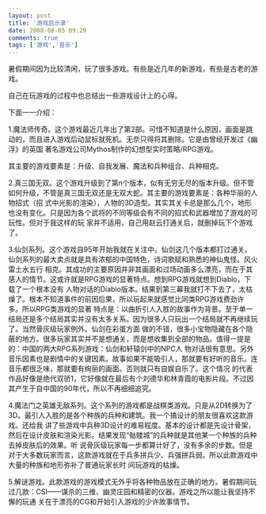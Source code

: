 ```yaml
---
layout: post
title: '游戏启示录'
date: 2008-08-05 09:29
comments: true
tags: ['游戏','音乐']
---
```


暑假期间因为比较清闲，玩了很多游戏。有些是近几年的新游戏，有些是古老的游戏。

自己在玩游戏的过程中也总结出一些游戏设计上的心得。

下面一一介绍：

1.魔法师传奇。这个游戏最近几年出了第2部。可惜不知道是什么原因，画面是跳动的，而且进入游戏后动鼠标就死机。无奈只得将其删除。它是由曾经开发过《幽浮》的英国
著名游戏公司Mythos制作的幻想型实时策略/RPG游戏。

其主要的游戏要素是：升级、自我发展、魔法和兵种组合、兵种相克。

2.真三国无双。这个游戏升级到了第n个版本，似有无穷无尽的版本升级。但不管如何升级，不管是真三国无双还是无双大蛇。其主要的游戏要素是：各种华丽的人物招式（招
式中光影的渲染），人物的3D造型。其实其关卡总是那么几个，地形也没有变化。只是因为各个武将的不同等级会有不同的招式和武器增加了游戏的可玩性。但对于我这样的玩
家并不适用，自己用赵云打通关后，就删掉玩下个游戏了。

3.仙剑系列。这个游戏自95年开始我就在关注中。仙剑这几个版本都打过通关。仙剑系列的最大卖点就是具有浓郁的中国特色，诗词歌赋和熟悉的神仙鬼怪。风火雷土水五行
相克。其成功的主要原因并非其画面和过场动画多么漂亮，而在于其感人的情节。这或许就是RPG游戏的显著特点。想到RPG游戏就想到Diablo，下载了一个根本没有
人物对话的Diablo版本。结果到第三幕我就打不下去了，太枯燥了。根本不知道事件的前因后果，所以玩起来就感觉比同类RPG游戏费劲许多。所以RPG类游戏的显著
特点是：以曲折引人入胜的故事作为背景。至于单一结局还是多个结局其实并没有太多关系。因为很多人只玩出一个结局就不再继续玩了。当然骨灰级玩家例外。仙剑在彩蛋方面
做的不错，很多小宝物隐藏在各个隐蔽的地方。很多玩家其实并不是想通关，而是想收集到全部的物品。值得一提是的：中国的两大RPG系列游戏：仙剑和轩辕剑中的NPC人
物对话很有意思。另外音乐因素也是剧情中的关键因素。故事如果不能吸引人，那就要有好听的音乐。连音乐都很乏味，那就要有绚丽的画面。否则就只有自娱自乐了。这个情况
的代表作品好像是绝代双骄1，它好像就在最后有个刘德华和林青霞的电影片段。不过因其产生于自中国的90年代，所以不再细细追究。

4.魔法门之英雄无敌系列。这个系列的游戏都是战棋类游戏。只是从2D转换为了3D。最引人入胜的是各个种族的兵种和建筑。我一个搞设计的朋友很喜欢这款游戏。还给我
讲了些游戏中兵种3D设计的难易程度。基本的设计都是先设计骨架，然后在设计皮肤和渲染光影。结果发现“骷髅城”的兵种就是其他某一个种族的兵种去掉皮肤后的效果。听
说骨灰级玩家每一步都算计好了，没有多余的步数。但是对于大多数玩家而言，这款游戏就在于兵多拼兵少、兵强拼兵弱。所以此款游戏中大量的种族和地形弥补了普通玩家长时
间玩游戏的枯燥。

5.解谜游戏。此款游戏的游戏模式无外乎将各种物品放在正确的地方。暑假期间玩过几款：CSI——谋杀的三维、幽灵庄园和精密的仪器。游戏之所以能让我坚持不懈的玩通
关在于漂亮的CG和开始引入游戏的少许故事情节。


